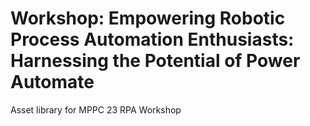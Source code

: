# Workshop: Empowering Robotic Process Automation Enthusiasts: Harnessing the Potential of Power Automate
Asset library for MPPC 23 RPA Workshop
